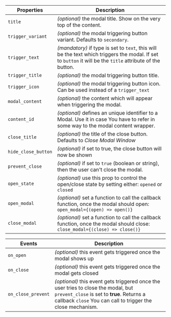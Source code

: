 | Properties          | Description                                                                                                                                                |
| ------------------- | ---------------------------------------------------------------------------------------------------------------------------------------------------------- |
| `title`             | _(optional)_ the modal title. Show on the very top of the content.                                                                                         |
| `trigger_variant`   | _(optional)_ the modal triggering button variant. Defaults to `secondary`.                                                                                 |
| `trigger_text`      | _(mandatory)_ if type is set to `text`, this will be the text which triggers the modal. If set to `button` it will be the `title` attribute of the button. |
| `trigger_title`     | _(optional)_ the modal triggering button title.                                                                                                            |
| `trigger_icon`      | _(optional)_ the modal triggering button icon. Can be used instead of a `trigger_text`                                                                     |
| `modal_content`     | _(optional)_ the content which will appear when triggering the modal.                                                                                      |
| `content_id`        | _(optional)_ defines an unique identifier to a Modal. Use it in case You have to refer in some way to the modal content wrapper.                           |
| `close_title`       | _(optional)_ the title of the close button. Defaults to _Close Modal Window_                                                                               |
| `hide_close_button` | _(optional)_ if set to true, the close button will now be shown                                                                                            |
| `prevent_close`     | _(optional)_ if set to `true` (boolean or string), then the user can't close the modal.                                                                    |
| `open_state`        | _(optional)_ use this prop to control the open/close state by setting either: `opened` or `closed`                                                         |
| `open_modal`        | _(optional)_ set a function to call the callback function, once the modal should open: `open_modal={(open) => open()}`                                     |
| `close_modal`       | _(optional)_ set a function to call the callback function, once the modal should close: `close_modal={(close) => close()}`                                 |

| Events             | Description                                                                                                                                                                                    |
| ------------------ | ---------------------------------------------------------------------------------------------------------------------------------------------------------------------------------------------- |
| `on_open`          | _(optional)_ this event gets triggered once the modal shows up                                                                                                                                 |
| `on_close`         | _(optional)_ this event gets triggered once the modal gets closed                                                                                                                              |
| `on_close_prevent` | _(optional)_ this event gets triggered once the user tries to close the modal, but `prevent_close` is set to **true**. Returns a callback `close` You can call to trigger the close mechanism. |

